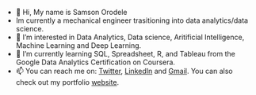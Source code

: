 - 👋 Hi, My name is Samson Orodele
- Im currently a mechanical engineer trasitioning into data analytics/data science.
- 👀 I’m interested in Data Analytics, Data science, Aritificial Intelligence, Machine Learning and Deep Learning.
- 🌱 I’m currently learning SQL, Spreadsheet, R, and Tableau from the Google Data Analytics Certification on Coursera.
- 📫 You can reach me on: [Twitter](https://twitter.com/Orozone), [LinkedIn](https://www.linkedin.com/in/samson-orodele-01605019b?lipi=urn%3Ali%3Apage%3Ad_flagship3_profile_view_base_contact_details%3BuhRnjienSAmlaGEcHZDSAw%3D%3D) and [Gmail](samorodele@gmail.com). 
You can also check out my portfolio [website](https://sites.google.com/view/orozone/home). 

<!---
SamsonOrodele/SamsonOrodele is a ✨ special ✨ repository because its `README.md` (this file) appears on your GitHub profile.
You can click the Preview link to take a look at your changes.
--->
